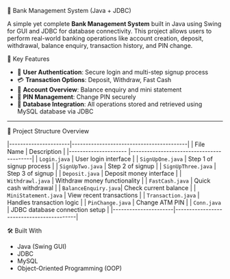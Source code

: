 🏦 Bank Management System (Java + JDBC)

A simple yet complete **Bank Management System** built in Java using Swing for GUI and JDBC for database connectivity. This project allows users to perform real-world banking operations like account creation, deposit, withdrawal, balance enquiry, transaction history, and PIN change.

🚀 Key Features

- 🔐 **User Authentication**: Secure login and multi-step signup process
- 💳 **Transaction Options**: Deposit, Withdraw, Fast Cash
- 📄 **Account Overview**: Balance enquiry and mini statement
- 🔄 **PIN Management**: Change PIN securely
- 💾 **Database Integration**: All operations stored and retrieved using MySQL database via JDBC

---

📁 Project Structure Overview

|----------------------|------------------------------------------|
| File Name            | Description                              |
|--------------------- |------------------------------------------|
| `Login.java`         | User login interface                     |
| `SignUpOne.java`     | Step 1 of signup process                 |
| `SignUpTwo.java`     | Step 2 of signup                         |
| `SignUpThree.java`   | Step 3 of signup                         |
| `Deposit.java`       | Deposit money interface                  |
| `Withdrawl.java`     | Withdraw money functionality             |
| `FastCash.java`      | Quick cash withdrawal                    |
| `BalanceEnquiry.java`| Check current balance                    |
| `MiniStatement.java` | View recent transactions                 |
| `Transaction.java`   | Handles transaction logic                |
| `PinChange.java`     | Change ATM PIN                           |
| `Conn.java`          | JDBC database connection setup           |
|----------------------|------------------------------------------|

🛠️ Built With

- Java (Swing GUI)
- JDBC
- MySQL
- Object-Oriented Programming (OOP)


